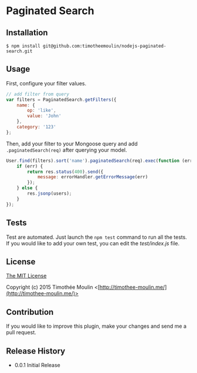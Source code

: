 # Paginated Search

## Installation
```$ npm install git@github.com:timotheemoulin/nodejs-paginated-search.git```

## Usage
First, configure your filter values.

```js
// add filter from query
var filters = PaginatedSearch.getFilters({
    name: {
        op: 'like',
        value: 'John'
    },
    category: '123'
};
```

Then, add your filter to your Mongoose query and add ```.paginatedSearch(req)``` after querying your model.

```js
User.find(filters).sort('name').paginatedSearch(req).exec(function (err, users) {
    if (err) {
        return res.status(400).send({
            message: errorHandler.getErrorMessage(err)
        });
    } else {
        res.jsonp(users);
    }
});
```

## Tests
Test are automated. Just launch the ```npm test``` command to run all the tests.
If you would like to add your own test, you can edit the *test/index.js* file.

## License
[The MIT License](http://opensource.org/licenses/MIT)

Copyright (c) 2015 Timothée Moulin <[http://timothee-moulin.me/](http://timothee-moulin.me/)>

## Contribution
If you would like to improve this plugin, make your changes and send me a pull request.

## Release History
* 0.0.1 Initial Release